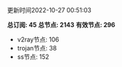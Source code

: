 更新时间2022-10-27 00:51:03

**总订阅: 45**
**总节点: 2143**
**有效节点: 296**
- v2ray节点: 106
- trojan节点: 38
- ss节点: 152

